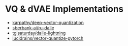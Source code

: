 # VQ & dVAE Implementations

- [karpathy/deep-vector-quantization](https://github.com/karpathy/deep-vector-quantization)
- [sberbank-ai/ru-dalle](https://github.com/sberbank-ai/ru-dalle/tree/master/rudalle/vae)
- [tgisaturday/dalle-lightning](https://github.com/tgisaturday/dalle-lightning)
- [lucidrains/vector-quantize-pytorch](https://github.com/lucidrains/vector-quantize-pytorch)
